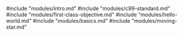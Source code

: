 #include "modules/intro.md"
#include "modules/c99-standard.md"
#include "modules/first-class-objective.md"
#include "modules/hello-world.md"
#include "modules/basics.md"
#include "modules/moving-star.md"
